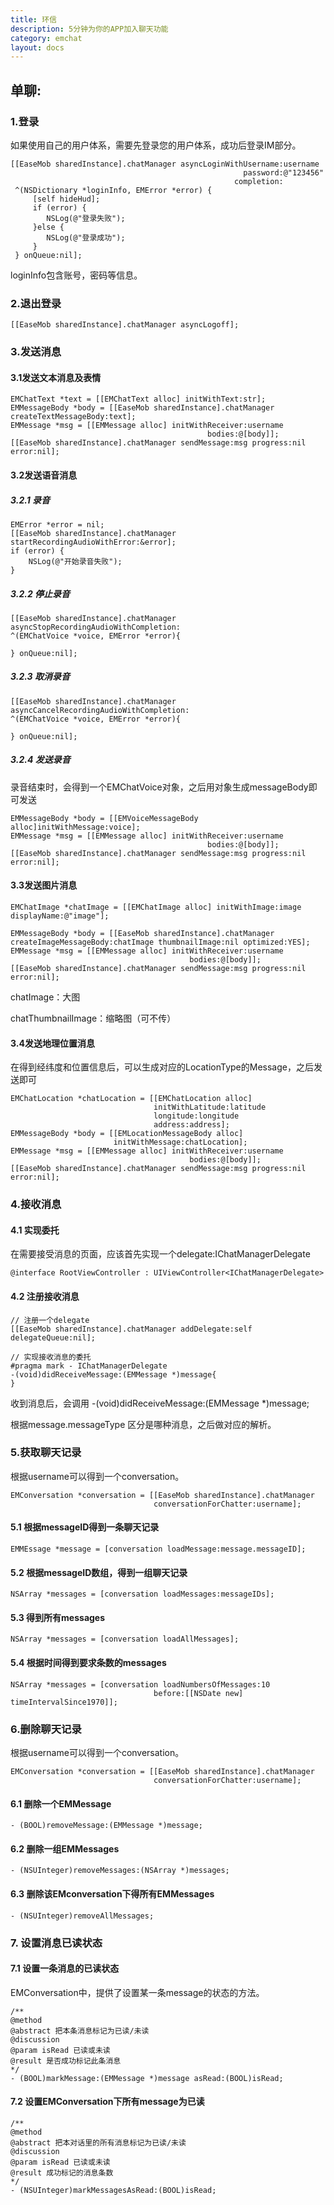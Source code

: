 ```yaml
---
title: 环信
description: 5分钟为你的APP加入聊天功能
category: emchat
layout: docs
---
```

## 单聊:

### 1.登录 ###

如果使用自己的用户体系，需要先登录您的用户体系，成功后登录IM部分。

	[[EaseMob sharedInstance].chatManager asyncLoginWithUsername:username
                                                        password:@"123456"
                                                      completion:
     ^(NSDictionary *loginInfo, EMError *error) {
         [self hideHud];
         if (error) {
			NSLog(@"登录失败");
         }else {
			NSLog(@"登录成功");
         }
     } onQueue:nil];
     
loginInfo包含账号，密码等信息。

### 2.退出登录 ###

	[[EaseMob sharedInstance].chatManager asyncLogoff];

### 3.发送消息 ###

#### 3.1发送文本消息及表情 ####

	EMChatText *text = [[EMChatText alloc] initWithText:str];
	EMMessageBody *body = [[EaseMob sharedInstance].chatManager 	createTextMessageBody:text];
	EMMessage *msg = [[EMMessage alloc] initWithReceiver:username
	                                            bodies:@[body]];
	[[EaseMob sharedInstance].chatManager sendMessage:msg progress:nil error:nil];


#### 3.2发送语音消息 ####

##### 3.2.1 录音 #####

	EMError *error = nil;
	[[EaseMob sharedInstance].chatManager startRecordingAudioWithError:&error];
	if (error) {
	    NSLog(@"开始录音失败");
	}

##### 3.2.2 停止录音 #####

	[[EaseMob sharedInstance].chatManager asyncStopRecordingAudioWithCompletion:
	^(EMChatVoice *voice, EMError *error){
	
	} onQueue:nil];
     
##### 3.2.3 取消录音 #####

	[[EaseMob sharedInstance].chatManager asyncCancelRecordingAudioWithCompletion:
	^(EMChatVoice *voice, EMError *error){
	
	} onQueue:nil];


##### 3.2.4 发送录音 #####

录音结束时，会得到一个EMChatVoice对象，之后用对象生成messageBody即可发送

	EMMessageBody *body = [[EMVoiceMessageBody alloc]initWithMessage:voice];
	EMMessage *msg = [[EMMessage alloc] initWithReceiver:username
	                                            bodies:@[body]];
	[[EaseMob sharedInstance].chatManager sendMessage:msg progress:nil error:nil];

	
#### 3.3发送图片消息 ####

	EMChatImage *chatImage = [[EMChatImage alloc] initWithImage:image 	displayName:@"image"];
	
	EMMessageBody *body = [[EaseMob sharedInstance].chatManager 	createImageMessageBody:chatImage thumbnailImage:nil optimized:YES];
	EMMessage *msg = [[EMMessage alloc] initWithReceiver:username
	                                        bodies:@[body]];
	[[EaseMob sharedInstance].chatManager sendMessage:msg progress:nil error:nil];

chatImage：大图

chatThumbnailImage：缩略图（可不传）

#### 3.4发送地理位置消息 ####

在得到经纬度和位置信息后，可以生成对应的LocationType的Message，之后发送即可
	
	EMChatLocation *chatLocation = [[EMChatLocation alloc]
	                                initWithLatitude:latitude
	                                longitude:longitude
	                                address:address];
	EMMessageBody *body = [[EMLocationMessageBody alloc]
	                       initWithMessage:chatLocation];
	EMMessage *msg = [[EMMessage alloc] initWithReceiver:username
	                                        bodies:@[body]];
	[[EaseMob sharedInstance].chatManager sendMessage:msg progress:nil error:nil];



### 4.接收消息 ###

#### 4.1 实现委托 ####

在需要接受消息的页面，应该首先实现一个delegate:IChatManagerDelegate
	
	@interface RootViewController : UIViewController<IChatManagerDelegate>


#### 4.2 注册接收消息 ####

	// 注册一个delegate
	[[EaseMob sharedInstance].chatManager addDelegate:self 	delegateQueue:nil];
	
	// 实现接收消息的委托
	#pragma mark - IChatManagerDelegate
	-(void)didReceiveMessage:(EMMessage *)message{
	}
	
收到消息后，会调用 -(void)didReceiveMessage:(EMMessage *)message; 

根据message.messageType 区分是哪种消息，之后做对应的解析。
	
### 5.获取聊天记录 ####

根据username可以得到一个conversation。

	EMConversation *conversation = [[EaseMob sharedInstance].chatManager
	                                conversationForChatter:username];
                                    
#### 5.1 根据messageID得到一条聊天记录 ####

	EMMEssage *message = [conversation loadMessage:message.messageID];

#### 5.2 根据messageID数组，得到一组聊天记录 ####

	NSArray *messages = [conversation loadMessages:messageIDs];
	
#### 5.3 得到所有messages ####

	NSArray *messages = [conversation loadAllMessages];
	
#### 5.4 根据时间得到要求条数的messages ####

	NSArray *messages = [conversation loadNumbersOfMessages:10
                                 	before:[[NSDate new] timeIntervalSince1970]];
                                 	
### 6.删除聊天记录 ###
根据username可以得到一个conversation。

	EMConversation *conversation = [[EaseMob sharedInstance].chatManager
	                                conversationForChatter:username];
                                    
#### 6.1 删除一个EMMessage ####

	- (BOOL)removeMessage:(EMMessage *)message;

#### 6.2 删除一组EMMessages ####

	- (NSUInteger)removeMessages:(NSArray *)messages;

#### 6.3 删除该EMconversation下得所有EMMessages ####

	- (NSUInteger)removeAllMessages;

### 7. 设置消息已读状态 ###

#### 7.1 设置一条消息的已读状态 ####
EMConversation中，提供了设置某一条message的状态的方法。
		
	/**
	@method
	@abstract 把本条消息标记为已读/未读
	@discussion
	@param isRead 已读或未读
	@result 是否成功标记此条消息
	*/
	- (BOOL)markMessage:(EMMessage *)message asRead:(BOOL)isRead;
	
	
#### 7.2 设置EMConversation下所有message为已读 ####

	/**
	@method
	@abstract 把本对话里的所有消息标记为已读/未读
	@discussion
	@param isRead 已读或未读
	@result 成功标记的消息条数
	*/
	- (NSUInteger)markMessagesAsRead:(BOOL)isRead;



                                    
       	
                                    



		
	



